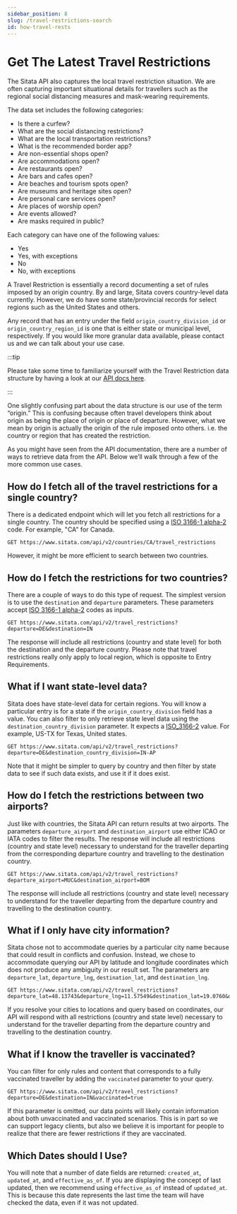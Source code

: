 ```yaml
---
sidebar_position: 8
slug: /travel-restrictions-search
id: how-travel-rests
---
```


# Get The Latest Travel Restrictions

The Sitata API also captures the local travel restriction situation. We are often capturing important situational details for travellers such as the regional social distancing measures and mask-wearing requirements.

The data set includes the following categories:

* Is there a curfew?
* What are the social distancing restrictions?
* What are the local transportation restrictions?	
* What is the recommended border app?
* Are non-essential shops open?
* Are accommodations open?
* Are restaurants open?
* Are bars and cafes open?
* Are beaches and tourism spots open?
* Are museums and heritage sites open? 
* Are personal care services open?
* Are places of worship open?
* Are events allowed?
* Are masks required in public?

Each category can have one of the following values:

* Yes
* Yes, with exceptions
* No
* No, with exceptions


A Travel Restriction is essentially a record documenting a set of rules imposed by an origin country. By and large, Sitata covers country-level data currently. However, we do have some state/provincial records for select regions such as the United States and others.

Any record that has an entry under the field `origin_country_division_id` or `origin_country_region_id` is one that is either state or municipal level, respectively. If you would like more granular data available, please contact us and we can talk about your use case.

:::tip

Please take some time to familiarize yourself with the Travel Restriction data structure by having a look at our [API docs here](/api).

:::

One slightly confusing part about the data structure is our use of the term “origin.” This is confusing because often travel developers think about origin as being the place of origin or place of departure. However, what we mean by origin is actually the origin of the rule imposed onto others. i.e. the country or region that has created the restriction.


As you might have seen from the API documentation, there are a number of ways to retrieve data from the API. Below we’ll walk through a few of the more common use cases.

## How do I fetch all of the travel restrictions for a single country?

There is a dedicated endpoint which will let you fetch all restrictions for a single country. The country should be specified using a [ISO 3166-1 alpha-2](https://en.wikipedia.org/wiki/ISO_3166-1_alpha-2) code. For example, "CA" for Canada.

```
GET https://www.sitata.com/api/v2/countries/CA/travel_restrictions
```

However, it might be more efficient to search between two countries.

## How do I fetch the restrictions for two countries?

There are a couple of ways to do this type of request. The simplest version is to use the `destination` and `departure` parameters. These parameters accept [ISO 3166-1 alpha-2](https://en.wikipedia.org/wiki/ISO_3166-1_alpha-2) codes as inputs.

```
GET https://www.sitata.com/api/v2/travel_restrictions?departure=DE&destination=IN
```

The response will include all restrictions (country and state level) for both the destination and the departure country. Please note that travel restrictions really only apply to local region, which is opposite to Entry Requirements.

## What if I want state-level data?

Sitata does have state-level data for certain regions. You will know a particular entry is for a state if the `origin_country_division` field has a value. You can also filter to only retrieve state level data using the `destination_country_division` parameter. It expects a [ISO_3166-2](https://en.wikipedia.org/wiki/ISO_3166-2) value. For example, US-TX for Texas, United states.

```
GET https://www.sitata.com/api/v2/travel_restrictions?departure=DE&destination_country_division=IN-AP
```

Note that it might be simpler to query by country and then filter by state data to see if such data exists, and use it if it does exist.

## How do I fetch the restrictions between two airports?

Just like with countries, the Sitata API can return results at two airports. The parameters `departure_airport` and `destination_airport` use either ICAO or IATA codes to filter the results. The response will include all restrictions (country and state level) necessary to understand for the traveller departing from the corresponding departure country and travelling to the destination country.

```
GET https://www.sitata.com/api/v2/travel_restrictions?departure_airport=MUC&destination_airport=BOM
```

The response will include all restrictions (country and state level) necessary to understand for the traveller departing from the departure country and travelling to the destination country.

## What if I only have city information?

Sitata chose not to accommodate queries by a particular city name because that could result in conflicts and confusion. Instead, we chose to accommodate querying our API by latitude and longitude coordinates which does not produce any ambiguity in our result set. The parameters are `departure_lat`, `departure_lng`, `destination_lat`, and `destination_lng`.

```
GET https://www.sitata.com/api/v2/travel_restrictions?departure_lat=48.13743&departure_lng=11.57549&destination_lat=19.0760&destination_lng=72.8777
```

If you resolve your cities to locations and query based on coordinates, our API will respond with all restrictions (country and state level) necessary to understand for the traveller departing from the departure country and travelling to the destination country.

## What if I know the traveller is vaccinated?

You can filter for only rules and content that corresponds to a fully vaccinated traveller by adding the `vaccinated` parameter to your query.

```
GET https://www.sitata.com/api/v2/travel_restrictions?departure=DE&destination=IN&vaccinated=true
```

If this parameter is omitted, our data points will likely contain information about both unvaccinated and vaccinated scenarios. This is in part so we can support legacy clients, but also we believe it is important for people to realize that there are fewer restrictions if they are vaccinated.

## Which Dates should I Use?

You will note that a number of date fields are returned: `created_at`, `updated_at`, and `effective_as_of`. If you are displaying the concept of last updated, then we recommend using `effective_as_of` instead of `updated_at`. This is because this date represents the last time the team will have checked the data, even if it was not updated.
